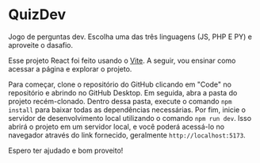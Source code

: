 # QuizDev
 Jogo de perguntas dev. Escolha uma das três linguagens (JS, PHP E PY) e aproveite o dasafio.

Esse projeto React foi feito usando o [Vite](https://pt.vitejs.dev/guide/). A seguir, vou ensinar como acessar a página e explorar o projeto.

Para começar, clone o repositório do GitHub clicando em "Code" no repositório e abrindo no GitHub Desktop. 
Em seguida, abra a pasta do projeto recém-clonado. Dentro dessa pasta, execute o comando `npm install` para baixar todas as dependências necessárias. 
Por fim, inicie o servidor de desenvolvimento local utilizando o comando `npm run dev`. Isso abrirá o projeto em um servidor local, e você poderá acessá-lo no navegador através do link fornecido, geralmente `http://localhost:5173`.

Espero ter ajudado e bom proveito!